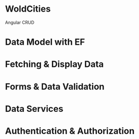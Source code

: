 # WoldCities
Angular CRUD 

# Data Model with EF

# Fetching & Display Data

# Forms & Data Validation

# Data Services

# Authentication & Authorization
